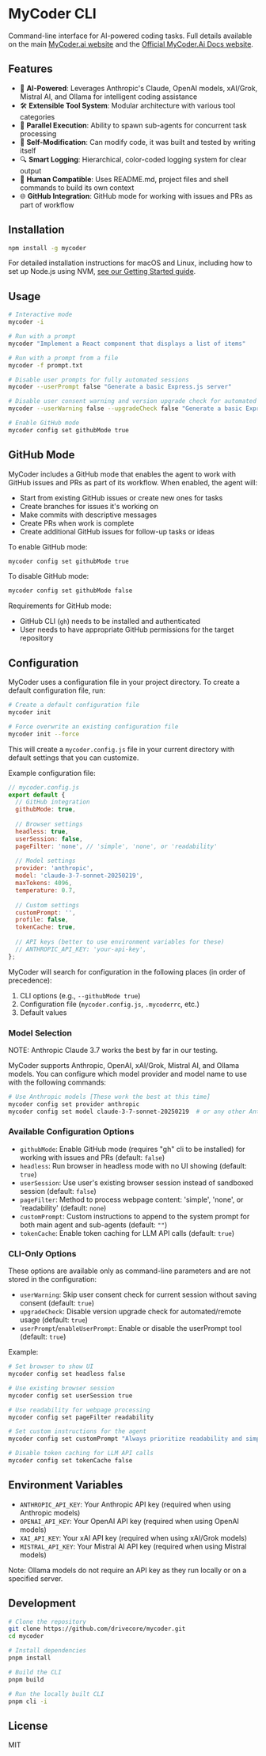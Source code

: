 # MyCoder CLI

Command-line interface for AI-powered coding tasks. Full details available on the main [MyCoder.ai website](https://mycoder.ai) and the [Official MyCoder.Ai Docs website](https://docs.mycoder.ai).

## Features

- 🤖 **AI-Powered**: Leverages Anthropic's Claude, OpenAI models, xAI/Grok, Mistral AI, and Ollama for intelligent coding assistance
- 🛠️ **Extensible Tool System**: Modular architecture with various tool categories
- 🔄 **Parallel Execution**: Ability to spawn sub-agents for concurrent task processing
- 📝 **Self-Modification**: Can modify code, it was built and tested by writing itself
- 🔍 **Smart Logging**: Hierarchical, color-coded logging system for clear output
- 👤 **Human Compatible**: Uses README.md, project files and shell commands to build its own context
- 🌐 **GitHub Integration**: GitHub mode for working with issues and PRs as part of workflow

## Installation

```bash
npm install -g mycoder
```

For detailed installation instructions for macOS and Linux, including how to set up Node.js using NVM, [see our Getting Started guide](https://docs.mycoder.ai/docs/getting-started/).

## Usage

```bash
# Interactive mode
mycoder -i

# Run with a prompt
mycoder "Implement a React component that displays a list of items"

# Run with a prompt from a file
mycoder -f prompt.txt

# Disable user prompts for fully automated sessions
mycoder --userPrompt false "Generate a basic Express.js server"

# Disable user consent warning and version upgrade check for automated environments
mycoder --userWarning false --upgradeCheck false "Generate a basic Express.js server"

# Enable GitHub mode
mycoder config set githubMode true
```

## GitHub Mode

MyCoder includes a GitHub mode that enables the agent to work with GitHub issues and PRs as part of its workflow. When enabled, the agent will:

- Start from existing GitHub issues or create new ones for tasks
- Create branches for issues it's working on
- Make commits with descriptive messages
- Create PRs when work is complete
- Create additional GitHub issues for follow-up tasks or ideas

To enable GitHub mode:

```bash
mycoder config set githubMode true
```

To disable GitHub mode:

```bash
mycoder config set githubMode false
```

Requirements for GitHub mode:

- GitHub CLI (`gh`) needs to be installed and authenticated
- User needs to have appropriate GitHub permissions for the target repository

## Configuration

MyCoder uses a configuration file in your project directory. To create a default configuration file, run:

```bash
# Create a default configuration file
mycoder init

# Force overwrite an existing configuration file
mycoder init --force
```

This will create a `mycoder.config.js` file in your current directory with default settings that you can customize.

Example configuration file:

```javascript
// mycoder.config.js
export default {
  // GitHub integration
  githubMode: true,
  
  // Browser settings
  headless: true,
  userSession: false,
  pageFilter: 'none', // 'simple', 'none', or 'readability'
  
  // Model settings
  provider: 'anthropic',
  model: 'claude-3-7-sonnet-20250219',
  maxTokens: 4096,
  temperature: 0.7,
  
  // Custom settings
  customPrompt: '',
  profile: false,
  tokenCache: true,
  
  // API keys (better to use environment variables for these)
  // ANTHROPIC_API_KEY: 'your-api-key',
};
```

MyCoder will search for configuration in the following places (in order of precedence):
1. CLI options (e.g., `--githubMode true`)
2. Configuration file (`mycoder.config.js`, `.mycoderrc`, etc.)
3. Default values

### Model Selection

NOTE: Anthropic Claude 3.7 works the best by far in our testing.

MyCoder supports Anthropic, OpenAI, xAI/Grok, Mistral AI, and Ollama models. You can configure which model provider and model name to use with the following commands:

```bash
# Use Anthropic models [These work the best at this time]
mycoder config set provider anthropic
mycoder config set model claude-3-7-sonnet-20250219  # or any other Anthropic model

```

### Available Configuration Options

- `githubMode`: Enable GitHub mode (requires "gh" cli to be installed) for working with issues and PRs (default: `false`)
- `headless`: Run browser in headless mode with no UI showing (default: `true`)
- `userSession`: Use user's existing browser session instead of sandboxed session (default: `false`)
- `pageFilter`: Method to process webpage content: 'simple', 'none', or 'readability' (default: `none`)
- `customPrompt`: Custom instructions to append to the system prompt for both main agent and sub-agents (default: `""`)
- `tokenCache`: Enable token caching for LLM API calls (default: `true`)

### CLI-Only Options

These options are available only as command-line parameters and are not stored in the configuration:

- `userWarning`: Skip user consent check for current session without saving consent (default: `true`)
- `upgradeCheck`: Disable version upgrade check for automated/remote usage (default: `true`)
- `userPrompt`/`enableUserPrompt`: Enable or disable the userPrompt tool (default: `true`)

Example:

```bash
# Set browser to show UI
mycoder config set headless false

# Use existing browser session
mycoder config set userSession true

# Use readability for webpage processing
mycoder config set pageFilter readability

# Set custom instructions for the agent
mycoder config set customPrompt "Always prioritize readability and simplicity in your code. Prefer TypeScript over JavaScript when possible."

# Disable token caching for LLM API calls
mycoder config set tokenCache false
```

## Environment Variables

- `ANTHROPIC_API_KEY`: Your Anthropic API key (required when using Anthropic models)
- `OPENAI_API_KEY`: Your OpenAI API key (required when using OpenAI models)
- `XAI_API_KEY`: Your xAI API key (required when using xAI/Grok models)
- `MISTRAL_API_KEY`: Your Mistral AI API key (required when using Mistral models)

Note: Ollama models do not require an API key as they run locally or on a specified server.

## Development

```bash
# Clone the repository
git clone https://github.com/drivecore/mycoder.git
cd mycoder

# Install dependencies
pnpm install

# Build the CLI
pnpm build

# Run the locally built CLI
pnpm cli -i
```

## License

MIT
